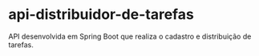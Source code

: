# api-distribuidor-de-tarefas
API desenvolvida em Spring Boot que realiza o cadastro e distribuição de tarefas.

